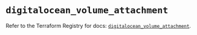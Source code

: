 # `digitalocean_volume_attachment`

Refer to the Terraform Registry for docs: [`digitalocean_volume_attachment`](https://registry.terraform.io/providers/digitalocean/digitalocean/2.52.0/docs/resources/volume_attachment).
